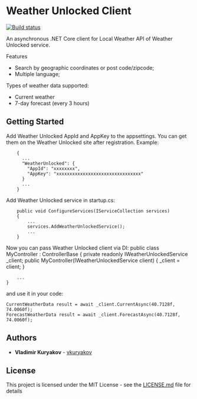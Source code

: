 # Weather Unlocked Client
[![Build status](https://ci.appveyor.com/api/projects/status/fv8g176hscmt0b1o?svg=true)](https://ci.appveyor.com/project/drakar4ik/readmetest)

An asynchronous .NET Core client for Local Weather API of Weather Unlocked service.

Features
   - Search by geographic coordinates or post code/zipcode;
   - Multiple language;

Types of weather data supported:
   - Current weather
   - 7-day forecast (every 3 hours)

## Getting Started

Add Weather Unlocked AppId and AppKey to the appsettings. You can get them on the Weather Unlocked site after registration.
Example: 

		{
		  ...
		  "WeatherUnlocked": {
		    "AppId": "xxxxxxxx",
		    "AppKey": "xxxxxxxxxxxxxxxxxxxxxxxxxxxxxxxx"
		  }
		  ...
		}

Add Weather Unlocked service in startup.cs:

        public void ConfigureServices(IServiceCollection services)
        {
        	...
            services.AddWeatherUnlockedService();
            ...
        }

Now you can pass Weather Unlocked client via DI:
    public class MyController : ControllerBase
    {
        private readonly IWeatherUnlockedService _client;
        public MyController(IWeatherUnlockedService client)
        {
            _client = client;
        }

        ...
    }

and use it in your code:

	CurrentWeatherData result = await _client.CurrentAsync(40.7128f, 74.0060f);
	ForecastWeatherData result = await _client.ForecastAsync(40.7128f, 74.0060f);

## Authors

* **Vladimir Kuryakov** - [vkuryakov](https://github.com/vkuryakov)

## License

This project is licensed under the MIT License - see the [LICENSE.md](LICENSE.md) file for details


